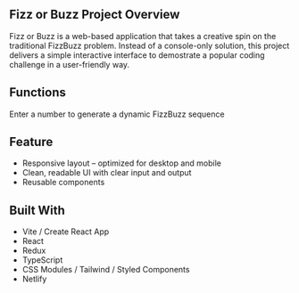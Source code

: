 ## Fizz or Buzz Project Overview
Fizz or Buzz is a web-based application that takes a creative spin on the traditional FizzBuzz problem. Instead of a console-only solution, 
this project delivers a simple interactive interface to demostrate a popular coding challenge in a user-friendly way.

## Functions
Enter a number to generate a dynamic FizzBuzz sequence

## Feature
- Responsive layout – optimized for desktop and mobile
- Clean, readable UI with clear input and output
- Reusable components

## Built With
- Vite / Create React App
- React
- Redux
- TypeScript 
- CSS Modules / Tailwind / Styled Components 
- Netlify
